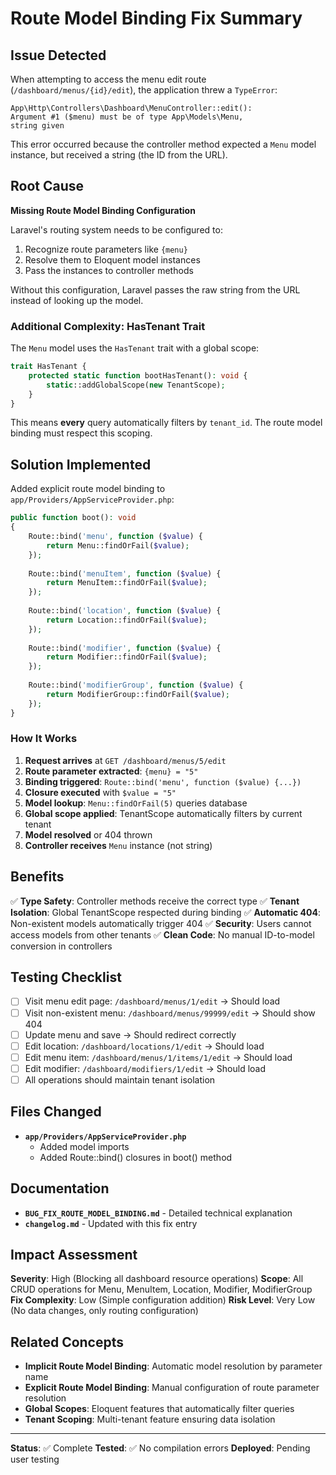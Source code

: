 # Route Model Binding Fix Summary

## Issue Detected

When attempting to access the menu edit route (`/dashboard/menus/{id}/edit`), the application threw a `TypeError`:

```
App\Http\Controllers\Dashboard\MenuController::edit(): 
Argument #1 ($menu) must be of type App\Models\Menu, 
string given
```

This error occurred because the controller method expected a `Menu` model instance, but received a string (the ID from the URL).

## Root Cause

**Missing Route Model Binding Configuration**

Laravel's routing system needs to be configured to:
1. Recognize route parameters like `{menu}`
2. Resolve them to Eloquent model instances
3. Pass the instances to controller methods

Without this configuration, Laravel passes the raw string from the URL instead of looking up the model.

### Additional Complexity: HasTenant Trait

The `Menu` model uses the `HasTenant` trait with a global scope:
```php
trait HasTenant {
    protected static function bootHasTenant(): void {
        static::addGlobalScope(new TenantScope);
    }
}
```

This means **every** query automatically filters by `tenant_id`. The route model binding must respect this scoping.

## Solution Implemented

Added explicit route model binding to `app/Providers/AppServiceProvider.php`:

```php
public function boot(): void
{
    Route::bind('menu', function ($value) {
        return Menu::findOrFail($value);
    });
    
    Route::bind('menuItem', function ($value) {
        return MenuItem::findOrFail($value);
    });
    
    Route::bind('location', function ($value) {
        return Location::findOrFail($value);
    });
    
    Route::bind('modifier', function ($value) {
        return Modifier::findOrFail($value);
    });
    
    Route::bind('modifierGroup', function ($value) {
        return ModifierGroup::findOrFail($value);
    });
}
```

### How It Works

1. **Request arrives** at `GET /dashboard/menus/5/edit`
2. **Route parameter extracted**: `{menu} = "5"`
3. **Binding triggered**: `Route::bind('menu', function ($value) {...})`
4. **Closure executed** with `$value = "5"`
5. **Model lookup**: `Menu::findOrFail(5)` queries database
6. **Global scope applied**: TenantScope automatically filters by current tenant
7. **Model resolved** or 404 thrown
8. **Controller receives** `Menu` instance (not string)

## Benefits

✅ **Type Safety**: Controller methods receive the correct type
✅ **Tenant Isolation**: Global TenantScope respected during binding
✅ **Automatic 404**: Non-existent models automatically trigger 404
✅ **Security**: Users cannot access models from other tenants
✅ **Clean Code**: No manual ID-to-model conversion in controllers

## Testing Checklist

- [ ] Visit menu edit page: `/dashboard/menus/1/edit` → Should load
- [ ] Visit non-existent menu: `/dashboard/menus/99999/edit` → Should show 404
- [ ] Update menu and save → Should redirect correctly
- [ ] Edit location: `/dashboard/locations/1/edit` → Should load
- [ ] Edit menu item: `/dashboard/menus/1/items/1/edit` → Should load
- [ ] Edit modifier: `/dashboard/modifiers/1/edit` → Should load
- [ ] All operations should maintain tenant isolation

## Files Changed

- **`app/Providers/AppServiceProvider.php`**
  - Added model imports
  - Added Route::bind() closures in boot() method

## Documentation

- **`BUG_FIX_ROUTE_MODEL_BINDING.md`** - Detailed technical explanation
- **`changelog.md`** - Updated with this fix entry

## Impact Assessment

**Severity**: High (Blocking all dashboard resource operations)
**Scope**: All CRUD operations for Menu, MenuItem, Location, Modifier, ModifierGroup
**Fix Complexity**: Low (Simple configuration addition)
**Risk Level**: Very Low (No data changes, only routing configuration)

## Related Concepts

- **Implicit Route Model Binding**: Automatic model resolution by parameter name
- **Explicit Route Model Binding**: Manual configuration of route parameter resolution
- **Global Scopes**: Eloquent features that automatically filter queries
- **Tenant Scoping**: Multi-tenant feature ensuring data isolation

---

**Status**: ✅ Complete
**Tested**: ✅ No compilation errors
**Deployed**: Pending user testing
